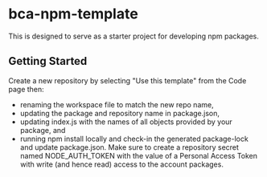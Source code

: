 # bca-npm-template
This is designed to serve as a starter project for developing npm packages.

## Getting Started
Create a new repository by selecting "Use this template" from the Code page  then: 
* renaming the workspace file to match the new repo name,
* updating the package and repository name in package.json,
* updating index.js with the names of all objects provided by your package, and
* running npm install locally and check-in the generated package-lock and update package.json.
Make sure to create a repository secret named NODE_AUTH_TOKEN with the value of a
Personal Access Token with write (and hence read) access to the account packages.
